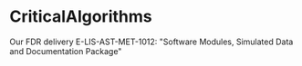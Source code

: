 # CriticalAlgorithms
Our FDR delivery E-LIS-AST-MET-1012: "Software Modules, Simulated Data and Documentation Package"
